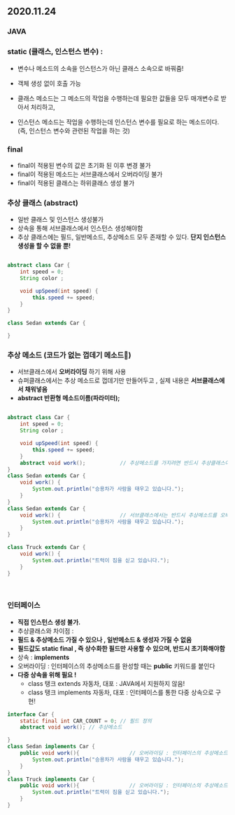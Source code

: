## 2020.11.24
### JAVA

### static (클래스, 인스턴스 변수) : 
+ 변수나 메소드의 소속을 인스턴스가 아닌 클래스 소속으로 바꿔줌!
+ 객체 생성 없이 호출 가능


+ 클래스 메소드는 그 메소드의 작업을 수행하는데 필요한 값들을 모두 매개변수로 받아서 처리하고,
+ 인스턴스 메소드는 작업을 수행하는데 인스턴스 변수를 필요로 하는 메소드이다.(즉, 인스턴스 변수와 관련된 작업을 하는 것)

### final 
+ final이 적용된 변수의 값은 초기화 된 이후 변경 불가
+ final이 적용된 메소드는 서브클래스에서 오버라이딩 불가
+ final이 적용된 클래스는 하위클래스 생성 불가


### 추상 클래스 (abstract)
+ 일반 클래스 및 인스턴스 생성불가
+ 상속을 통해 서브클래스에서 인스턴스 생성해야함
+ 추상 클래스에는 필드, 일반메소드, 추상메소드 모두 존재할 수 있다. __단지 인스턴스 생성을 할 수 없을 뿐!__

```java

abstract class Car {
    int speed = 0;
    String color ;

    void upSpeed(int speed) {
        this.speed += speed;
    }
}

class Sedan extends Car {

}
```

### 추상 메소드 (코드가 없는 껍데기 메소드)

+ 서브클래스에서 __오버라이딩__ 하기 위해 사용
+ 슈퍼클래스에서는 추상 메소드로 껍데기만 만들어두고 , 실제 내용은 __서브클래스에서 채워넣음__
+ __abstract 반환형 메소드이름(파라미터);__
```java

abstract class Car {
    int speed = 0;
    String color ;

    void upSpeed(int speed) {
        this.speed += speed;
    }
    abstract void work();           // 추상메소드를 가지려면 반드시 추상클래스여야함
}
class Sedan extends Car {
    void work() {
        System.out.println("승용차가 사람을 태우고 있습니다.");
    }
}
class Sedan extends Car {
    void work() {                   // 서브클래스에서는 반드시 추상메소드를 오버라이딩 해야한다.
        System.out.println("승용차가 사람을 태우고 있습니다."); 
    }
}

class Truck extends Car {
    void work() {
        System.out.println("트럭이 짐을 싣고 있습니다.");
    }
}

    

```


### 인터페이스
+ __직접 인스턴스 생성 불가.__
+ 추상클래스와 차이점 :
+ __필드 & 추상메소드 가질 수 있으나 , 일반메소드 & 생성자 가질 수 없음__
+ __필드값도 static final , 즉 상수화한 필드만 사용할 수 있으며, 반드시 초기화해야함__
+ 상속 : __implements__
+ 오버라이딩 : 인터페이스의 추상메소드를 완성할 때는 __public__ 키워드를 붙인다
+ __다중 상속을 위해 필요 !__
    - class 탱크 extends 자동차, 대포  : JAVA에서 지원하지 않음!
    - class 탱크 implements 자동차, 대포 : 인터페이스를 통한 다중 상속으로 구현!
```java 
interface Car {
    static final int CAR_COUNT = 0; // 필드 정의
    abstract void work(); // 추상메소드

}
class Sedan implements Car {
    public void work(){                // 오버라이딩 : 인터페이스의 추상메소드를 완성할 때는 public 키워드를 붙인다
        System.out.println("승용차가 사람을 태우고 있습니다."); 
    }
}
class Truck implements Car {
    public void work(){                // 오버라이딩 : 인터페이스의 추상메소드를 완성할 때는 public 키워드를 붙인다
        System.out.println("트럭이 짐을 싣고 있습니다.");
    }
}
```